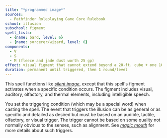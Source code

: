```yaml
---
title: "*programmed image*"
sources:
  - Pathfinder Roleplaying Game Core Rulebook
school: illusion
subschool: figment
spell_lists:
  - {name: bard, level: 6}
  - {name: sorcerer/wizard, level: 6}
components:
  - V
  - S
  - M (fleece and jade dust worth 25 gp)
effect: visual figment that cannot extend beyond a 20-ft. cube + one 10-ft. cube/level (S)
duration: permanent until triggered, then 1 round/level
---
```


This spell functions like [*silent image*](/spells/silent-image/), except that this spell's figment activates when a specific condition occurs. The figment includes visual, auditory, olfactory, and thermal elements, including intelligible speech.

You set the triggering condition (which may be a special word) when casting the spell. The event that triggers the illusion can be as general or as specific and detailed as desired but must be based on an audible, tactile, olfactory, or visual trigger. The trigger cannot be based on some quality not normally obvious to the senses, such as alignment. See [*magic mouth*](/spells/magic-mouth/) for more details about such triggers.

